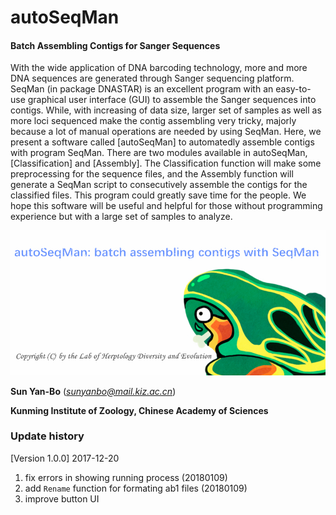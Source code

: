 # autoSeqMan
#### Batch Assembling Contigs for Sanger Sequences ####
With the wide application of DNA barcoding technology, more and more DNA sequences are generated through Sanger sequencing platform. SeqMan (in package DNASTAR) is an excellent program with an easy-to-use graphical user interface (GUI) to assemble the Sanger sequences into contigs. While, with increasing of data size, larger set of samples as well as more loci sequenced make the contig assembling very tricky, majorly because a lot of manual operations are needed by using SeqMan. Here, we present a software called [autoSeqMan] to automatedly assemble contigs with program SeqMan. There are two modules available in autoSeqMan, [Classification] and [Assembly]. The Classification function will make some preprocessing for the sequence files, and the Assembly function will generate a SeqMan script to consecutively assemble the contigs for the classified files. This program could greatly save time for the people. We hope this software will be useful and helpful for those without programming experience but with a large set of samples to analyze.

![image](https://raw.githubusercontent.com/Sun-Yanbo/autoSeqMan/master/homepage.jpg)

**Sun Yan-Bo** (*sunyanbo@mail.kiz.ac.cn*)

**Kunming Institute of Zoology, Chinese Academy of Sciences**

### Update history ###
[Version 1.0.0] 2017-12-20
1. fix errors in showing running process (20180109)
2. add `Rename` function for formating ab1 files (20180109)
3. improve button UI